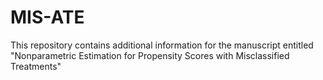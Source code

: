 # MIS-ATE
This repository contains additional information for the manuscript entitled "Nonparametric Estimation for Propensity Scores with Misclassified Treatments"
